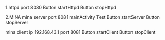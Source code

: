 1.httpd port 8080
Button startHttpd
Button stopHttpd

2.MINA
mina server port 8081
mainActivity Test
Button startServer
Button stopServer

mina client ip 192.168.43.1 port 8081
Button startClient
Button stopClient
